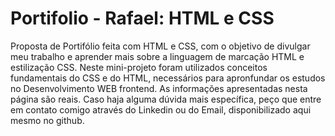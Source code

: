 # Portifolio - Rafael: HTML e CSS
Proposta de Portifólio feita com HTML e CSS, com o objetivo de divulgar meu trabalho e aprender mais sobre a linguagem de marcação HTML e estilização CSS.
Neste mini-projeto foram utilizados conceitos fundamentais do CSS e do HTML, necessários para apronfundar os estudos no Desenvolvimento WEB frontend.
As informações apresentadas nesta página são reais. Caso haja alguma dúvida mais específica, peço que entre em contato comigo através do Linkedin ou do Email, disponibilizado aqui mesmo no github.
